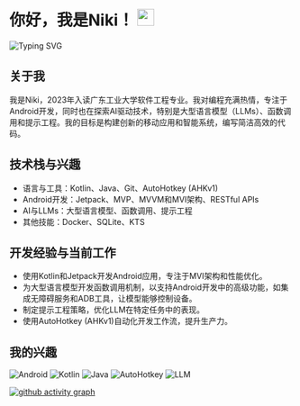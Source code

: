 # 你好，我是Niki！ <img src="https://media.giphy.com/media/hvRJCLFzcasrR4ia7z/giphy.gif" width="30">

![Typing SVG](https://readme-typing-svg.demolab.com/?font=Exo+2&size=22&pause=1000&width=435&lines=Welcome+to+my+GitHub+profile!)

## 关于我

我是Niki，2023年入读广东工业大学软件工程专业。我对编程充满热情，专注于Android开发，同时也在探索AI驱动技术，特别是大型语言模型（LLMs）、函数调用和提示工程。我的目标是构建创新的移动应用和智能系统，编写简洁高效的代码。

## 技术栈与兴趣

- 语言与工具：Kotlin、Java、Git、AutoHotkey (AHKv1)
- Android开发：Jetpack、MVP、MVVM和MVI架构、RESTful APIs
- AI与LLMs：大型语言模型、函数调用、提示工程
- 其他技能：Docker、SQLite、KTS

## 开发经验与当前工作

- 使用Kotlin和Jetpack开发Android应用，专注于MVI架构和性能优化。
- 为大型语言模型开发函数调用机制，以支持Android开发中的高级功能，如集成无障碍服务和ADB工具，让模型能够控制设备。
- 制定提示工程策略，优化LLM在特定任务中的表现。
- 使用AutoHotkey (AHKv1)自动化开发工作流，提升生产力。

## 我的兴趣

![Android](https://img.shields.io/badge/Android-3DDC84?style=for-the-badge&logo=android&logoColor=white)
![Kotlin](https://img.shields.io/badge/Kotlin-7F52FF?style=for-the-badge&logo=kotlin&logoColor=white)
![Java](https://img.shields.io/badge/java-%23ED8B00.svg?style=for-the-badge&logo=openjdk&logoColor=white)
![AutoHotkey](https://img.shields.io/badge/AutoHotkey%20v1-334455?style=for-the-badge&logo=autohotkey&logoColor=white)
![LLM](https://img.shields.io/badge/LLM-007ACC?style=for-the-badge&logo=ai&logoColor=white)

[![github activity graph](https://github-readme-activity-graph.vercel.app/graph?username=denclint86&bg_color=ffffff&color=9e4c98&line=9992f7&point=1e6794&area=true&hide_border=true)](https://github.com/ashutosh00710/github-readme-activity-graph)